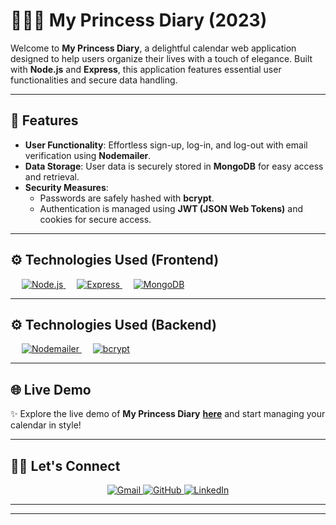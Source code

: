 # 🌸📅🌸 My Princess Diary (2023)

Welcome to **My Princess Diary**, a delightful calendar web application designed to help users organize their lives with a touch of elegance. Built with **Node.js** and **Express**, this application features essential user functionalities and secure data handling.

---

## 🌟 Features

- **User Functionality**: Effortless sign-up, log-in, and log-out with email verification using **Nodemailer**.
- **Data Storage**: User data is securely stored in **MongoDB** for easy access and retrieval.
- **Security Measures**:
  - Passwords are safely hashed with **bcrypt**.
  - Authentication is managed using **JWT (JSON Web Tokens)** and cookies for secure access.

---

## ⚙️ Technologies Used (Frontend)

&emsp;
<a href="https://nodejs.org/" target="_blank">
  <img alt="Node.js" src="https://img.shields.io/badge/Node.js-FF69B4.svg?style=for-the-badge&logo=node.js&logoColor=white">
</a>
&emsp;
<a href="https://expressjs.com/" target="_blank">
  <img alt="Express" src="https://img.shields.io/badge/Express.js-%23404d59.svg?style=for-the-badge&logo=express&logoColor=white">
</a>
&emsp;
<a href="https://www.mongodb.com/" target="_blank">
  <img alt="MongoDB" src="https://img.shields.io/badge/MongoDB-%23DDA0DD.svg?style=for-the-badge&logo=mongodb&logoColor=white">
</a>

---

## ⚙️ Technologies Used (Backend)

&emsp;
<a href="https://nodemailer.com/" target="_blank">
  <img alt="Nodemailer" src="https://img.shields.io/badge/Nodemailer-%23FFB6C1.svg?style=for-the-badge&logo=npm&logoColor=white">
</a>
&emsp;
<a href="https://bcryptjs.github.io/" target="_blank">
  <img alt="bcrypt" src="https://img.shields.io/badge/bcrypt-%23232F3E.svg?style=for-the-badge&logo=npm&logoColor=white">
</a>

---

## 🌐 Live Demo

✨ Explore the live demo of **My Princess Diary** [**here**](https://my-princess-diary-1.onrender.com/) and start managing your calendar in style!


---

## 🙋‍♀️ Let's Connect

<p align="center">
  <a href="mailto:rsd.assafassa1414@gmail.com">
    <img src="https://img.icons8.com/bubbles/50/FF69B4/gmail.png" alt="Gmail"/>
  </a>
  <a href="https://github.com/assafassa">
    <img src="https://img.icons8.com/bubbles/50/DA70D6/github.png" alt="GitHub"/>
  </a>
  <a href="https://www.linkedin.com/in/assafassa/">
    <img src="https://img.icons8.com/bubbles/50/FFB6C1/linkedin.png" alt="LinkedIn"/>
  </a>
</p>

---

<hr/>
